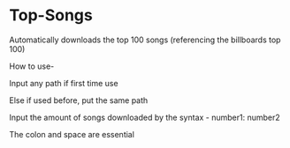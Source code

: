 # Top-Songs
Automatically downloads the top 100 songs (referencing the billboards top 100)

How to use-

  Input any path if first time use
  
  Else if used before, put the same path
  
  Input the amount of songs downloaded by the syntax - number1: number2
  
  The colon and space are essential
  
